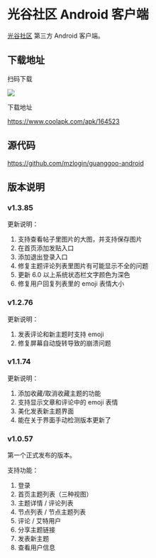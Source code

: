 # 光谷社区 Android 客户端

[光谷社区][1] 第三方 Android 客户端。

## 下载地址

扫码下载

![](http://mazhuang.org/guanggoo-android/qrcode.png)

下载地址

<https://www.coolapk.com/apk/164523>

## 源代码

<https://github.com/mzlogin/guanggoo-android>

## 版本说明

### v1.3.85

更新说明：

1. 支持查看帖子里图片的大图，并支持保存图片
2. 在首页添加发贴入口
3. 添加退出登录入口
4. 修复主题评论列表里图片有可能显示不全的问题
5. 更新 6.0 以上系统状态栏文字颜色为深色
6. 修复用户回复列表里的 emoji 表情大小

### v1.2.76

更新说明：

1. 发表评论和新主题时支持 emoji
2. 修复屏幕自动旋转导致的崩溃问题

### v1.1.74

更新说明：

1. 添加收藏/取消收藏主题的功能
2. 支持显示文章和评论中的 emoji 表情
3. 美化发表新主题界面
4. 能在关于界面手动检测版本更新了

### v1.0.57

第一个正式发布的版本。

支持功能：

1. 登录
2. 首页主题列表（三种视图）
3. 主题详情 / 评论列表
4. 节点列表 / 节点主题列表
5. 评论 / 艾特用户
6. 分享主题链接
7. 发表新主题
8. 查看用户信息

[1]: http://guanggoo.com
